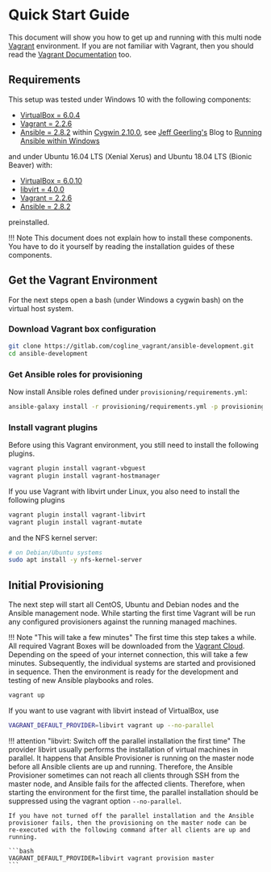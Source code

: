 # Quick Start Guide

This document will show you how to get up and running with this multi node
[Vagrant](https://www.vagrantup.com/ "Vagrant") environment. If you are not
familiar with Vagrant, then you should read the [Vagrant Documentation](https://www.vagrantup.com/docs/index.html "Vagrant Documentation") too.


## Requirements

This setup was tested under Windows 10 with the following components: 

* [VirtualBox = 6.0.4](https://www.virtualbox.org/)
* [Vagrant = 2.2.6](https://www.vagrantup.com/)
* [Ansible = 2.8.2](http://docs.ansible.com/ansible/) within [Cygwin 2.10.0](https://www.cygwin.com/), see [Jeff Geerling's](https://www.jeffgeerling.com/) Blog to [Running Ansible within Windows](http://www.jeffgeerling.com/blog/running-ansible-within-windows)

and under Ubuntu 16.04 LTS (Xenial Xerus) and Ubuntu 18.04 LTS (Bionic Beaver) with:

* [VirtualBox = 6.0.10](https://www.virtualbox.org/)
* [libvirt = 4.0.0](https://libvirt.org/index.html)
* [Vagrant = 2.2.6](https://www.vagrantup.com/)
* [Ansible = 2.8.2](http://docs.ansible.com/ansible/)

preinstalled.


!!! Note
    This document does not explain how to install these components. You have to do it yourself by reading the installation guides of these components.


## Get the Vagrant Environment

For the next steps open a bash (under Windows a cygwin bash) on the virtual host system.

### Download Vagrant box configuration

```bash
git clone https://gitlab.com/cogline_vagrant/ansible-development.git
cd ansible-development
```

### Get Ansible roles for provisioning

Now install Ansible roles defined under `provisioning/requirements.yml`:

```bash
ansible-galaxy install -r provisioning/requirements.yml -p provisioning/roles
```

### Install vagrant plugins

Before using this Vagrant environment, you still need to install the following plugins.

```bash
vagrant plugin install vagrant-vbguest
vagrant plugin install vagrant-hostmanager
```

If you use Vagrant with libvirt under Linux, you also need to install the
following plugins
```bash
vagrant plugin install vagrant-libvirt
vagrant plugin install vagrant-mutate
```
and the NFS kernel server:
```bash
# on Debian/Ubuntu systems
sudo apt install -y nfs-kernel-server
```

## Initial Provisioning

The next step will start all CentOS, Ubuntu and Debian nodes and the Ansible
management node. While starting the first time Vagrant will be run any
configured provisioners against the running managed machines.

!!! Note "This will take a few minutes"
    The first time this step takes a while. All required Vagrant Boxes will be
    downloaded from the [Vagrant Cloud](https://app.vagrantup.com/boxes/search
    "Vagrant Cloud"). Depending on the speed of your internet connection, this
    will take a few minutes. Subsequently, the individual systems are started
    and provisioned in sequence. Then the environment is ready for the
    development and testing of new Ansible playbooks and roles.


```bash
vagrant up
```

If you want to use vagrant with libvirt instead of VirtualBox, use
```bash
VAGRANT_DEFAULT_PROVIDER=libvirt vagrant up --no-parallel
```

!!! attention "libvirt: Switch off the parallel installation the first time"
    The provider libvirt usually performs the installation of virtual machines
    in parallel. It happens that Ansible Provisioner is running on the master
    node before all Ansible clients are up and running. Therefore, the Ansible
    Provisioner sometimes can not reach all clients through SSH from the master
    node, and Ansible fails for the affected clients. Therefore, when starting
    the environment for the first time, the parallel installation should be
    suppressed using the vagrant option `--no-parallel`.
    
    If you have not turned off the parallel installation and the Ansible
    provisioner fails, then the provisioning on the master node can be
    re-executed with the following command after all clients are up and running.

    ```bash
    VAGRANT_DEFAULT_PROVIDER=libvirt vagrant provision master
    ```
